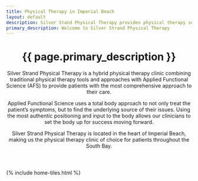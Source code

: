 ```yaml
---
title: Physical Therapy in Imperial Beach
layout: default
description: Silver Stand Physical Therapy provides physical therapy services to patients throughout Imperial Beach and the South Bay. Schedule your appointment today!
primary_description: Welcome to Silver Strand Physical Therapy
---
```


<header>
<h1>{{ page.primary_description }}</h1>
<p>Silver Strand Physical Therapy is a hybrid physical therapy clinic combining traditional physical therapy tools and approaches with Applied Functional Science (AFS) to provide patients with the most comprehensive approach to their care.</p>
<p>Applied Functional Science uses a total body approach to not only treat the patient’s symptoms, but to find the underlying source of their issues. Using the most authentic positioning and input to the body allows our clinicians to set the body up for success moving forward.</p>
<p>Silver Strand Physical Therapy is located in the heart of Imperial Beach, making us the physical therapy clinic of choice for patients throughout the South Bay.</p>
</header>

{% include home-tiles.html %}
